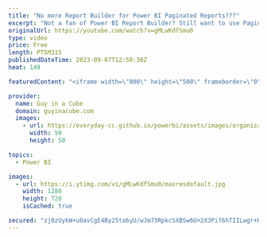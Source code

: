 ```yaml
---
title: "No more Report Builder for Power BI Paginated Reports???"
excerpt: "Not a fan of Power BI Report Builder? Still want to use Paginated reports? Patrick shows the new Paginated authoring experience within the service! It's BANANAS!  Low code authoring of paginated reports https://powerbi.microsoft.com/blog/low-code-authoring-of-paginated-reports/  Create paginated reports"
originalUrl: https://youtube.com/watch?v=gMLwKdfSmu0
type: video
price: Free
length: PT5M31S
publishedDateTime: 2023-09-07T12:50:36Z
heat: 149

featuredContent: "<iframe width=\"800\" height=\"500\" frameborder=\"0\" src=\"https://www.youtube.com/embed/gMLwKdfSmu0\" allow=\"accelerometer; autoplay; encrypted-media; gyroscope; picture-in-picture\" allowfullscreen></iframe>"

provider:
  name: Guy in a Cube
  domain: guyinacube.com
  images:
    - url: https://everyday-cc.github.io/powerbi/assets/images/organizations/guyinacube.com-50x50.jpg
      width: 50
      height: 50

topics:
  - Power BI

images:
  - url: https://i.ytimg.com/vi/gMLwKdfSmu0/maxresdefault.jpg
    width: 1280
    height: 720
    isCached: true

secured: "zj8zUykW+u0avCgE4By25ta6yU/wJm73RpkcSXBSw6U+2X3Pif6hTIILwgr+H8SjjrPDeSq6D0jKZjcWKE+/WWL0h4KTCOWN0ceDUtytNPZCxd66lumjiUWI9gtDBOIxLqAf29wSfV5g2PDYadN4O87e61dpTjZuvPrcdhyOnYhqQ+Bqgx5aqxdOWXhZGgmR0ENOi3lzzExFQypHqQ0v3hr9BNYfc6kYW76atUVpZb1GlAMqrP8SaP8YGjltg2X7p/VsaadOYppW/+j612+hpvCpQbhfZpuE9R3uw8vsAGorJug/EZJe+jEVM6Y3zyki0aYT4Ky5Tnk5Dx4d4Tv30Dx6u5/+F+Q6PbtjP4DQFT2A1q2RsF4AolFchJqeRVgRrlGduPGxthdLuL51xq2sp6zmxjJIilivushOQFAlFCc=;AeL2EjR4uddIshUS/3rA2Q=="
---
```


